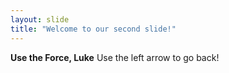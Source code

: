 ```yaml
---
layout: slide
title: "Welcome to our second slide!"
---
```

**Use the Force, Luke**
Use the left arrow to go back!
